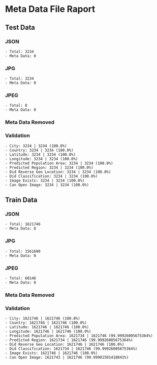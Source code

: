 # Meta Data File Raport

## Test Data
### JSON
    - Total: 3234
    - Meta Data: 0
### JPG
    - Total: 3234
    - Meta Data: 0
### JPEG
    - Total: 0
    - Meta Data: 0
### Meta Data Removed
### Validation
    - City: 3234 | 3234 (100.0%)
    - Country: 3234 | 3234 (100.0%)
    - Latitude: 3234 | 3234 (100.0%)
    - Longitude: 3234 | 3234 (100.0%)
    - Predicted Population Area: 3234 | 3234 (100.0%)
    - Predicted Region: 3234 | 3234 (100.0%)
    - Did Reverse Geo Location: 3234 | 3234 (100.0%)
    - Did Classification: 3234 | 3234 (100.0%)
    - Image Exists: 3234 | 3234 (100.0%)
    - Can Open Image: 3234 | 3234 (100.0%)
## Train Data
### JSON
    - Total: 1621746
    - Meta Data: 0
### JPG
    - Total: 1561600
    - Meta Data: 0
### JPEG
    - Total: 60146
    - Meta Data: 0
### Meta Data Removed
### Validation
    - City: 1621746 | 1621746 (100.0%)
    - Country: 1621746 | 1621746 (100.0%)
    - Latitude: 1621746 | 1621746 (100.0%)
    - Longitude: 1621746 | 1621746 (100.0%)
    - Predicted Population Area: 1621734 | 1621746 (99.99926005675364%)
    - Predicted Region: 1621734 | 1621746 (99.99926005675364%)
    - Did Reverse Geo Location: 1621746 | 1621746 (100.0%)
    - Did Classification: 1621734 | 1621746 (99.99926005675364%)
    - Image Exists: 1621746 | 1621746 (100.0%)
    - Can Open Image: 1621743 | 1621746 (99.99981501418841%)
